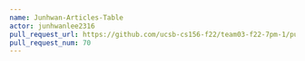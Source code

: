 ```yaml
---
name: Junhwan-Articles-Table
actor: junhwanlee2316
pull_request_url: https://github.com/ucsb-cs156-f22/team03-f22-7pm-1/pull/70
pull_request_num: 70
---
```

